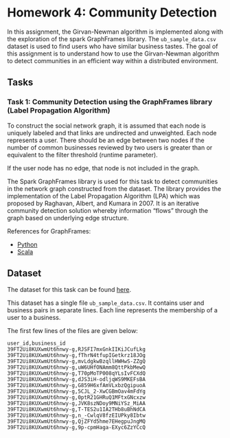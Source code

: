 # Homework 4: Community Detection

In this assignment, the Girvan-Newman algorithm is implemented along with the exploration of the spark GraphFrames
library. The ```ub_sample_data.csv``` dataset is used to find users who have similar business tastes.
The goal of this assignment is to understand how to use the Girvan-Newman algorithm to detect communities 
in an efficient  way within a distributed environment.

## Tasks

### Task 1: Community Detection using the GraphFrames library (Label Propagation Algorithm)

To construct the social network graph, it is assumed that each node is uniquely labeled and that links are
undirected and unweighted. Each node represents a user. There should be an edge between two nodes if the number of
common  businesses reviewed by two users is greater than or equivalent to the filter threshold (runtime parameter).

If the user node has no edge, that node is not included in the graph.

The Spark GraphFrames library is used for this task to detect communities in the network graph constructed from the
dataset. The library provides the implementation of the Label Propagation Algorithm
(LPA) which was proposed by Raghavan, Albert, and Kumara in 2007. It is an iterative community
detection solution whereby information “flows” through the graph based on underlying edge structure.

References for GraphFrames:
 - [Python](https://docs.databricks.com/spark/latest/graph-analysis/graphframes/user-guide-python.html)
 - [Scala](https://docs.databricks.com/spark/latest/graph-analysis/graphframes/user-guide-scala.html)

## Dataset

The dataset for this task can be found [here](https://drive.google.com/drive/folders/1wJso0NNgK9jv4fjfRTSepYl58s1LPZQs?usp=share_link).

This dataset has a single file ```ub_sample_data.csv```.
It contains user and business pairs in separate lines. Each line represents the membership of a user to a business.

The first few lines of the files are given below:
```
user_id,business_id
39FT2Ui8KUXwmUt6hnwy-g,RJSFI7mxGnkIIKiJCufLkg
39FT2Ui8KUXwmUt6hnwy-g,fThrN4tfupIGetkrz18JOg
39FT2Ui8KUXwmUt6hnwy-g,mvLdgkwBzqllHWHwS-ZZgQ
39FT2Ui8KUXwmUt6hnwy-g,uW6UHfONAmm8QttPkbMewQ
39FT2Ui8KUXwmUt6hnwy-g,T70pMoTP008qYLsIvFCXdQ
39FT2Ui8KUXwmUt6hnwy-g,dJS3iH-odljqWS9MKEFsBA
39FT2Ui8KUXwmUt6hnwy-g,G859H6xfAmVLxbzQgipuoA
39FT2Ui8KUXwmUt6hnwy-g,5CJL_2-XwCGBmOav4mFdYg
39FT2Ui8KUXwmUt6hnwy-g,0ptR21GHRuQ1MFtxGNcxzw
39FT2Ui8KUXwmUt6hnwy-g,JVK8szNDoy9MNiYSz_MiAA
39FT2Ui8KUXwmUt6hnwy-g,T-TES2u1IA2THb8uBhNdCA
39FT2Ui8KUXwmUt6hnwy-g,n_-CwlqV8fzEIUPky8Ibtw
39FT2Ui8KUXwmUt6hnwy-g,QjZFYd5hme7EHegpuJngMQ
39FT2Ui8KUXwmUt6hnwy-g,9p-cpmHaga-EXyc6ZzYCcQ
```